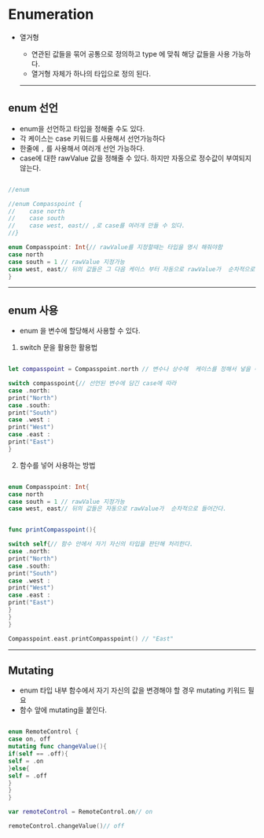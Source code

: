 #  Enumeration 

* 열거형 
    * 연관된 값들을 묶어 공통으로 정의하고 type 에 맞춰 해당 값들을 사용 가능하다. 
    * 열거형 자체가 하나의 타입으로 정의 된다. 
    
    ---
    

## enum 선언 

* enum을 선언하고 타입을 정해줄 수도 있다. 
* 각 케이스는 case 키워드를 사용해서 선언가능하다 
* 한줄에 `,` 를 사용해서 여러개 선언 가능하다. 
* case에 대한 rawValue 값을 정해줄 수 있다. 하지만 자동으로 정수값이 부여되지 않는다. 

```swift

//enum

//enum Compasspoint {
//    case north
//    case south
//    case west, east// ,로 case를 여러개 만들 수 있다.
//}

enum Compasspoint: Int{// rawValue를 지정할때는 타입을 명시 해줘야함 
case north
case south = 1 // rawValue 지정가능
case west, east// 뒤의 값들은 그 다음 케이스 부터 자동으로 rawValue가  순차적으로 들어간다.
}


```
---

## enum 사용 

* enum 을 변수에 할당해서 사용할 수 있다. 

1. switch 문을 활용한 활용법 


```swift

let compasspoint = Compasspoint.north // 변수나 상수에  케이스를 정해서 넣을 수있다. 

switch compasspoint{// 선언된 변수에 담긴 case에 따라 
case .north:
print("North")
case .south:
print("South")
case .west :
print("West")
case .east :
print("East")
}


```


2.  함수를 넣어 사용하는 방법


```swift 

enum Compasspoint: Int{
case north
case south = 1 // rawValue 지정가능
case west, east// 뒤의 값들은 자동으로 rawValue가  순차적으로 들어간다.


func printCompasspoint(){

switch self{// 함수 안에서 자기 자신의 타입을 판단해 처리한다. 
case .north:
print("North")
case .south:
print("South")
case .west :
print("West")
case .east :
print("East")
}
}
}

Compasspoint.east.printCompasspoint() // "East"


```


---

## Mutating 

* enum 타입 내부 함수에서 자기 자신의 값을 변경해야 할 경우 mutating 키워드 필요 
* 함수 앞에 mutating을 붙인다. 


```swift

enum RemoteControl {
case on, off
mutating func changeValue(){
if(self == .off){
self = .on
}else{
self = .off
}
}
}

var remoteControl = RemoteControl.on// on 

remoteControl.changeValue()// off
```

